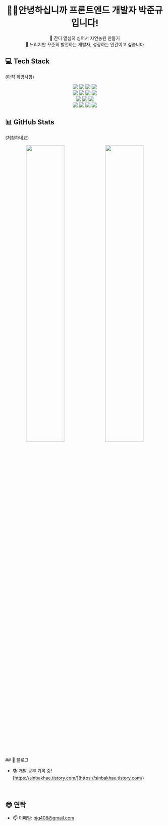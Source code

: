
<h1 align="center">🙋‍♂️안녕하십니까 프론트엔드 개발자 박준규 입니다!</h1>

<p align="center">  
🌱 잔디 열심히 심어서 자연농원 만들기<br/>
🐢 느리지만 꾸준히 발전하는 개발자, 성장하는 인간이고 싶습니다<br/>
</p>


## 💻 Tech Stack
(아직 희망사항)
<div align="center">
  <img src="https://img.shields.io/badge/HTML5-E34F26?style=flat&logo=HTML5&logoColor=white"/>
  <img src="https://img.shields.io/badge/CSS3-1572B6?style=flat&logo=CSS3&logoColor=white"/>
  <img src="https://img.shields.io/badge/SASS-CC6699?style=flat&logo=SASS&logoColor=white"/>
  <img src="https://img.shields.io/badge/TailwindCSS-06B6D4?style=flat&logo=TailwindCSS&logoColor=white"/>
  <br/>
  <img src="https://img.shields.io/badge/JavaScript-F7DF1E?style=flat&logo=JavaScript&logoColor=black"/>
  <img src="https://img.shields.io/badge/TypeScript-3178C6?style=flat&logo=TypeScript&logoColor=white"/>
  <img src="https://img.shields.io/badge/React-61DAFB?style=flat&logo=React&logoColor=black"/>
  <img src="https://img.shields.io/badge/Vite-646CFF?style=flat&logo=Vite&logoColor=white"/>
  <br/>
  <img src="https://img.shields.io/badge/Recoil-3578E5?style=flat&logo=Recoil&logoColor=white"/>
  <img src="https://img.shields.io/badge/Zustand-000000?style=flat&logo=Zustand&logoColor=white"/>
  <img src="https://img.shields.io/badge/Redux-764ABC?style=flat&logo=Redux&logoColor=white"/>
  <br/>
  <img src="https://img.shields.io/badge/Figma-F24E1E?style=flat&logo=Figma&logoColor=white"/>
  <img src="https://img.shields.io/badge/Supabase-3ECF8E?style=flat&logo=Supabase&logoColor=white"/>
  <img src="https://img.shields.io/badge/Git-F05032?style=flat&logo=Git&logoColor=white"/>
  <img src="https://img.shields.io/badge/GitHub-181717?style=flat&logo=GitHub&logoColor=white"/>
</div>

## 📊 GitHub Stats
(처참하네요)
<div align="center">
  <img src="https://github-readme-stats.vercel.app/api?username=nbc7799&show_icons=true&theme=radical" width="49%" />
  <img src="https://github-readme-stats.vercel.app/api/top-langs/?username=nbc7799&layout=compact&theme=radical" width="49%" />
</div>


</br>
## 📝 블로그

- 📚 개발 공부 기록 중!  
[https://sinbakhae.tistory.com/](https://sinbakhae.tistory.com/)

</br>

## 😎 연락

- 📫 이메일: pjg408@gmail.com



